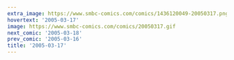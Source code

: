 ```yaml
---
extra_image: https://www.smbc-comics.com/comics/1436120049-20050317.png
hovertext: '2005-03-17'
image: https://www.smbc-comics.com/comics/20050317.gif
next_comic: '2005-03-18'
prev_comic: '2005-03-16'
title: '2005-03-17'
---
```


